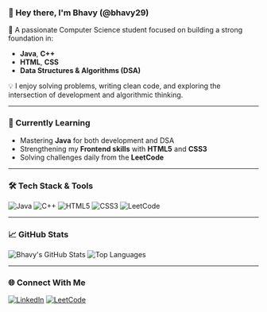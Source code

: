 ### 👋 Hey there, I'm Bhavy (@bhavy29)

🎯 A passionate Computer Science student focused on building a strong foundation in:
- **Java**, **C++**
- **HTML**, **CSS**
- **Data Structures & Algorithms (DSA)**

💡 I enjoy solving problems, writing clean code, and exploring the intersection of development and algorithmic thinking.

---

### 🧠 Currently Learning

- Mastering **Java** for both development and DSA
- Strengthening my **Frontend skills** with **HTML5** and **CSS3**
- Solving challenges daily from the **LeetCode**

---

### 🛠 Tech Stack & Tools

![Java](https://img.shields.io/badge/Java-%23ED8B00.svg?style=for-the-badge&logo=java&logoColor=white)
![C++](https://img.shields.io/badge/C++-%2300599C.svg?style=for-the-badge&logo=c%2B%2B&logoColor=white)
![HTML5](https://img.shields.io/badge/HTML5-%23E34F26.svg?style=for-the-badge&logo=html5&logoColor=white)
![CSS3](https://img.shields.io/badge/CSS3-%231572B6.svg?style=for-the-badge&logo=css3&logoColor=white)
![LeetCode](https://img.shields.io/badge/-DSA-000000?style=for-the-badge&logo=leetcode&logoColor=white)

---

### 📈 GitHub Stats

![Bhavy's GitHub Stats](https://github-readme-stats.vercel.app/api?username=bhavy29&show_icons=true&theme=tokyonight&hide_border=true)
![Top Languages](https://github-readme-stats.vercel.app/api/top-langs/?username=bhavy29&layout=compact&theme=tokyonight&hide_border=true)

---

### 🌐 Connect With Me

[![LinkedIn](https://img.shields.io/badge/LinkedIn-blue?style=for-the-badge&logo=linkedin&logoColor=white)](https://www.linkedin.com/in/bhavychaudhary)
[![LeetCode](https://img.shields.io/badge/LeetCode-FFA116?style=for-the-badge&logo=leetcode&logoColor=black)](https://leetcode.com/u/bhavy45/)
